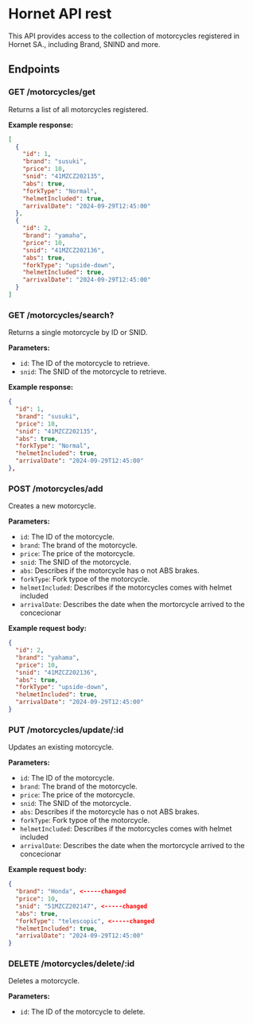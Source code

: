 # Hornet API rest

This API provides access to the collection of motorcycles registered in Hornet SA., including Brand, SNIND and more.

## Endpoints

### GET /motorcycles/get

Returns a list of all motorcycles registered.

**Example response:**
```json
[
  {
    "id": 1,
    "brand": "susuki",
    "price": 10,
    "snid": "41MZCZ202135",
    "abs": true,
    "forkType": "Normal",
    "helmetIncluded": true,
    "arrivalDate": "2024-09-29T12:45:00"
  },
  {
    "id": 2,
    "brand": "yamaha",
    "price": 10,
    "snid": "41MZCZ202136",
    "abs": true,
    "forkType": "upside-down",
    "helmetIncluded": true,
    "arrivalDate": "2024-09-29T12:45:00"
  }
]
```
### GET /motorcycles/search?
Returns a single motorcycle by ID or SNID.

**Parameters:**
- `id`: The ID of the motorcycle to retrieve.
- `snid`: The SNID of the motorcycle to retrieve.

**Example response:**
```json
{
  "id": 1,
  "brand": "susuki",
  "price": 10,
  "snid": "41MZCZ202135",
  "abs": true,
  "forkType": "Normal",
  "helmetIncluded": true,
  "arrivalDate": "2024-09-29T12:45:00"
},
```
### POST /motorcycles/add
Creates a new motorcycle.

**Parameters:**
- `id`: The ID of the motorcycle.
- `brand`: The brand of the motorcycle.
- `price`: The price of the motorcycle.
- `snid`: The SNID of the motorcycle.
- `abs`: Describes if the motorcycle has o not ABS brakes.
- `forkType`: Fork typoe of the motorcycle.
- `helmetIncluded`: Describes if the motorcycles comes with helmet included
- `arrivalDate`: Describes the date when the mortorcycle arrived to the concecionar

**Example request body:**
```json
{
  "id": 2,
  "brand": "yahama",
  "price": 10,
  "snid": "41MZCZ202136",
  "abs": true,
  "forkType": "upside-down",
  "helmetIncluded": true,
  "arrivalDate": "2024-09-29T12:45:00"
}
```
### PUT /motorcycles/update/:id
Updates an existing motorcycle.

**Parameters:**
- `id`: The ID of the motorcycle.
- `brand`: The brand of the motorcycle.
- `price`: The price of the motorcycle.
- `snid`: The SNID of the motorcycle.
- `abs`: Describes if the motorcycle has o not ABS brakes.
- `forkType`: Fork typoe of the motorcycle.
- `helmetIncluded`: Describes if the motorcycles comes with helmet included
- `arrivalDate`: Describes the date when the mortorcycle arrived to the concecionar

**Example request body:**
```json
{
  "brand": "Honda", <-----changed
  "price": 10,
  "snid": "51MZCZ202147", <-----changed
  "abs": true,
  "forkType": "telescopic", <-----changed
  "helmetIncluded": true,
  "arrivalDate": "2024-09-29T12:45:00"
}
```
### DELETE /motorcycles/delete/:id
Deletes a motorcycle.

**Parameters:**
- `id`: The ID of the motorcycle to delete.
